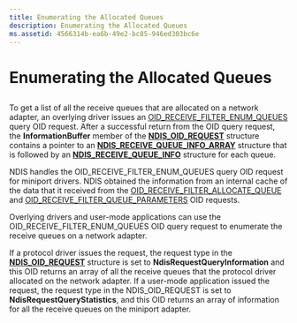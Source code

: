 ```yaml
---
title: Enumerating the Allocated Queues
description: Enumerating the Allocated Queues
ms.assetid: 4566314b-ea6b-49e2-bc85-946ed303bc6e
---
```


# Enumerating the Allocated Queues


## <a href="" id="ddk-virtual-machine-queue-overview-nr"></a>


To get a list of all the receive queues that are allocated on a network adapter, an overlying driver issues an [OID\_RECEIVE\_FILTER\_ENUM\_QUEUES](https://msdn.microsoft.com/library/windows/hardware/ff569788) query OID request. After a successful return from the OID query request, the **InformationBuffer** member of the [**NDIS\_OID\_REQUEST**](https://msdn.microsoft.com/library/windows/hardware/ff566710) structure contains a pointer to an [**NDIS\_RECEIVE\_QUEUE\_INFO\_ARRAY**](https://msdn.microsoft.com/library/windows/hardware/ff567205) structure that is followed by an [**NDIS\_RECEIVE\_QUEUE\_INFO**](https://msdn.microsoft.com/library/windows/hardware/ff567204) structure for each queue.

NDIS handles the OID\_RECEIVE\_FILTER\_ENUM\_QUEUES query OID request for miniport drivers. NDIS obtained the information from an internal cache of the data that it received from the [OID\_RECEIVE\_FILTER\_ALLOCATE\_QUEUE](https://msdn.microsoft.com/library/windows/hardware/ff569784) and [OID\_RECEIVE\_FILTER\_QUEUE\_PARAMETERS](https://msdn.microsoft.com/library/windows/hardware/ff569794) OID requests.

Overlying drivers and user-mode applications can use the OID\_RECEIVE\_FILTER\_ENUM\_QUEUES OID query request to enumerate the receive queues on a network adapter.

If a protocol driver issues the request, the request type in the [**NDIS\_OID\_REQUEST**](https://msdn.microsoft.com/library/windows/hardware/ff566710) structure is set to **NdisRequestQueryInformation** and this OID returns an array of all the receive queues that the protocol driver allocated on the network adapter. If a user-mode application issued the request, the request type in the NDIS\_OID\_REQUEST is set to **NdisRequestQueryStatistics**, and this OID returns an array of information for all the receive queues on the miniport adapter.

 

 





